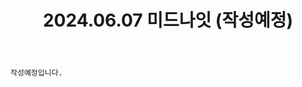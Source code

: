 ﻿---
title: 2024.06.07 미드나잇 (작성예정)
categories: [2024년촬영]
comments: false
# thumbnail: 
---

`작성예정입니다.`
